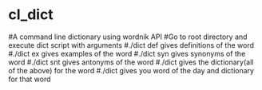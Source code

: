 # cl_dict
#A command line dictionary using wordnik API 
#Go to root directory and execute dict script with arguments
#./dict def <word> gives definitions of the word
#./dict ex <word> gives examples of the word
#./dict syn <word> gives synonyms of the word
#./dict snt <word> gives antonyms of the word
#./dict <word> gives the dictionary(all of the above) for the word
#./dict gives you word of the day and dictionary for that word
